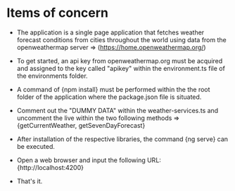 # Items of concern

- The application is a single page application that fetches weather forecast conditions from cities throughout the world using data from the openweathermap server => (https://home.openweathermap.org/)

- To get started, an api key from openweathermap.org must be acquired and assigned to the key called "apikey" within the environment.ts file of the environments folder.

- A command of {npm install} must be performed within the the root folder of the application where the package.json file is situated.

- Comment out the "DUMMY DATA" within the weather-services.ts and uncomment the live within the two following methods => {getCurrentWeather, getSevenDayForecast}

- After installation of the respective libraries, the command {ng serve} can be executed.

- Open a web browser and input the following URL: {http://localhost:4200}

- That's it.